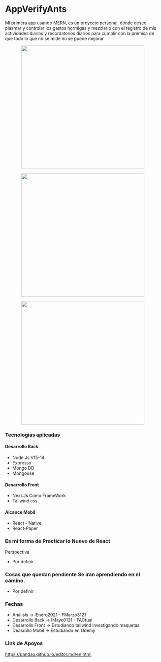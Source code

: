 # AppVerifyAnts
Mi primera app usando MERN, es un proyecto personal, donde deseo plasmar y controlar los gastos hormigas y mezclarlo con el registro de mis actividades diarias y recordatorios diarios para cumplir con la premisa de que todo lo que no se mide no se puede mejorar

<p align="center"><img src="https://alejandrojs.files.wordpress.com/2019/09/ios-android-development-using-react-native.png" width="400"> </p>

<p align="center"><img src="https://i.morioh.com/2019/12/24/53dcf7ce495e.jpg" width="400"> </p>

<p align="center"><img src="https://www.atsistemas.com/dam/jcr:20b575da-1767-43dc-b18f-4f2a9f722877/1375-775-tailwind-css.png" width="400"> </p>


### Tecnologias aplicadas 
#### Desarrollo Back 
- Node.Js V15-14 
- Expresss 
- Mongo DB
- Mongoose 

#### Desarrollo Front  
- Next.Js Como FrameWork
- Tailwind css 

#### Alcance Mobil 
- React - Native 
- React-Paper 

### Es mi forma de Practicar lo Nuevo de React 

Perspectiva
- Por definir 

### Cosas que quedan pendiente Se iran aprendiendo en el camino. 
- Por definir 

### Fechas

- Analisis         -> IEnero2021 - FMarzo3121 
- Desarrollo Back  -> IMayo0121 - FACtual
- Desarrollo Front -> Estudiando tailwind investigando maquetas
- Deasrollo Mobil  -> Estudiando en Udemy  

### Link de Apoyos  
https://pandao.github.io/editor.md/en.html
